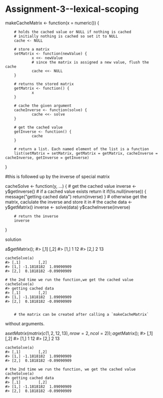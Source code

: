 # Assignment-3--lexical-scoping

makeCacheMatrix <- function(x = numeric()) {

        # holds the cached value or NULL if nothing is cached
        # initially nothing is cached so set it to NULL
        cache <- NULL

        # store a matrix
        setMatrix <- function(newValue) {
                x <<- newValue
                # since the matrix is assigned a new value, flush the cache
                cache <<- NULL
        }

        # returns the stored matrix
        getMatrix <- function() {
                x
        }

        # cache the given argument 
        cacheInverse <- function(solve) {
                cache <<- solve
        }

        # get the cached value
        getInverse <- function() {
                cache
        }

        # return a list. Each named element of the list is a function
        list(setMatrix = setMatrix, getMatrix = getMatrix, cacheInverse = cacheInverse, getInverse = getInverse)
}

#this is followed up by the inverse of special matrix

cacheSolve <- function(y, ...) {
        # get the cached value
        inverse <- y$getInverse()
        # if a cached value exists return it
        if(!is.null(inverse)) {
                message("getting cached data")
                return(inverse)
        }
        # otherwise get the matrix, caclulate the inverse and store it in
        # the cache
        data <- y$getMatrix()
        inverse <- solve(data)
        y$cacheInverse(inverse)

        # return the inverse
        inverse
}

solution

a$getMatrix();
	#>      [,1] [,2]
	#> [1,]    1   12
	#> [2,]    2   13

	cacheSolve(a)
	#> [,1]        [,2]
	#> [1,] -1.1818182  1.09090909
	#> [2,]  0.1818182 -0.09090909

	# the 2nd time we run the function,we get the cached value
	cacheSolve(a)
	#> getting cached data
	#> [,1]        [,2]
	#> [1,] -1.1818182  1.09090909
	#> [2,]  0.1818182 -0.09090909
        
        
        # the matrix can be created after calling a `makeCacheMatrix`
without arguments.

a$setMatrix( matrix(c(1,2,12,13), nrow = 2, ncol = 2) );
	a$getMatrix();
	#>      [,1] [,2]
	#> [1,]    1   12
	#> [2,]    2   13

	cacheSolve(a)
	#> [,1]        [,2]
	#> [1,] -1.1818182  1.09090909
	#> [2,]  0.1818182 -0.09090909

	# the 2nd time we run the function, we get the cached value
	cacheSolve(a)
	#> getting cached data
	#> [,1]        [,2]
	#> [1,] -1.1818182  1.09090909
	#> [2,]  0.1818182 -0.09090909
